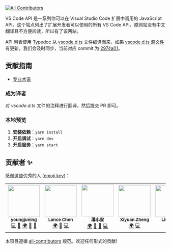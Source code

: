 <!-- ALL-CONTRIBUTORS-BADGE:START - Do not remove or modify this section -->
[![All Contributors](https://img.shields.io/badge/all_contributors-9-orange.svg?style=flat-square)](#contributors-)
<!-- ALL-CONTRIBUTORS-BADGE:END -->

VS Code API 是一系列你可以在 Visual Studio Code 扩展中调用的 JavaScript API。这个站点列出了扩展开发者可以使用的所有 VS Code API。原网站没有中文翻译且不方便阅读，所以有了该网站。

API 列表使用 Typedoc 从 [vscode.d.ts](https://github.com/youngjuning/vscode-api/blob/main/vscode.d.ts) 文件编译而来，如果 [vscode.d.ts 源文件](https://github.com/microsoft/vscode/blob/main/src/vscode-dts/vscode.d.ts) 有更新，我们会及时同步，当前对应 commit 为 [2974a01](https://github.com/microsoft/vscode/commit/2974a014fd33f4a109aad6ed0f3e46fe93bfc794#diff-f127724f8c5dbf0c8371ad0a100f8a9bc0a398b6b8ec29aa6cd7f265bd01a096)。

## 贡献指南

- [专业术语](https://github.com/vscode-cn/vscode-api-cn/issues/27)

### 成为译者

对 *vscode.d.ts* 文件的注释进行翻译，然后提交 PR 即可。

### 本地预览

1. **安装依赖**：`yarn install`
2. **开启调试**：`yarn dev`
3. **开启服务**：`yarn start`

## 贡献者 ✨

感谢这些优秀的人 ([emoji key](https://allcontributors.org/docs/en/emoji-key))：

<!-- ALL-CONTRIBUTORS-LIST:START - Do not remove or modify this section -->
<!-- prettier-ignore-start -->
<!-- markdownlint-disable -->
<table>
  <tr>
    <td align="center"><a href="https://github.com/youngjuning"><img src="https://avatars.githubusercontent.com/u/13204332?v=4?s=100" width="100px;" alt=""/><br /><sub><b>youngjuning</b></sub></a><br /><a href="https://github.com/vscode-cn/vscode-api-cn/commits?author=youngjuning" title="Code">💻</a> <a href="#maintenance-youngjuning" title="Maintenance">🚧</a> <a href="#translation-youngjuning" title="Translation">🌍</a> <a href="https://github.com/vscode-cn/vscode-api-cn/commits?author=youngjuning" title="Documentation">📖</a> <a href="#ideas-youngjuning" title="Ideas, Planning, & Feedback">🤔</a></td>
    <td align="center"><a href="https://github.com/Imchenlong"><img src="https://avatars.githubusercontent.com/u/13520451?v=4?s=100" width="100px;" alt=""/><br /><sub><b>Lance Chen</b></sub></a><br /><a href="#translation-Imchenlong" title="Translation">🌍</a> <a href="#maintenance-Imchenlong" title="Maintenance">🚧</a> <a href="https://github.com/vscode-cn/vscode-api-cn/commits?author=Imchenlong" title="Code">💻</a></td>
    <td align="center"><a href="https://github.com/pan463859"><img src="https://avatars.githubusercontent.com/u/32640880?v=4?s=100" width="100px;" alt=""/><br /><sub><b>潘小安</b></sub></a><br /><a href="#translation-pan463859" title="Translation">🌍</a> <a href="#maintenance-pan463859" title="Maintenance">🚧</a> <a href="#ideas-pan463859" title="Ideas, Planning, & Feedback">🤔</a> <a href="https://github.com/vscode-cn/vscode-api-cn/commits?author=pan463859" title="Code">💻</a></td>
    <td align="center"><a href="https://github.com/sherry-zxy"><img src="https://avatars.githubusercontent.com/u/36014195?v=4?s=100" width="100px;" alt=""/><br /><sub><b>Xiyuan Zheng</b></sub></a><br /><a href="#translation-sherry-zxy" title="Translation">🌍</a> <a href="https://github.com/vscode-cn/vscode-api-cn/commits?author=sherry-zxy" title="Code">💻</a></td>
		<td align="center"><a href="https://juejin.cn/user/3993025017037309/posts"><img src="https://avatars.githubusercontent.com/u/43341115?v=4?s=100" width="100px;" alt=""/><br /><sub><b>Liuqh233</b></sub></a><br /><a href="#translation-liuqh0609" title="Translation">🌍</a> <a href="https://github.com/vscode-cn/vscode-api-cn/commits?author=liuqh0609" title="Code">💻</a></td>
	  <td align="center"><a href="https://github.com/cxk0831"><img src="https://avatars.githubusercontent.com/u/34495411?v=4?s=100" width="100px;" alt=""/><br /><sub><b>竹雨</b></sub></a><br /><a href="#translation-cxk0831" title="Translation">🌍</a> <a href="https://github.com/vscode-cn/vscode-api-cn/commits?author=cxk0831" title="Code">💻</a></td>
    <td align="center"><a href="https://github.com/yangyang825"><img src="https://avatars.githubusercontent.com/u/84166052?v=4?s=100" width="100px;" alt=""/><br /><sub><b>yangyang825</b></sub></a><br /><a href="#translation-yangyang825" title="Translation">🌍</a></td>
  </tr>
</table>

<!-- markdownlint-restore -->
<!-- prettier-ignore-end -->

<!-- ALL-CONTRIBUTORS-LIST:END -->

本项目遵循 [all-contributors](https://github.com/all-contributors/all-contributors) 规范。欢迎任何形式的贡献!
